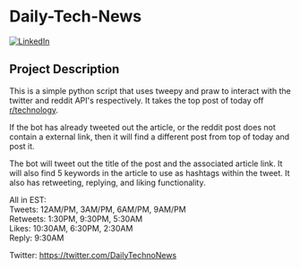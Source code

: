 # Daily-Tech-News

[![LinkedIn](https://img.shields.io/badge/LinkedIn-0077B5?style=for-the-badge&logo=linkedin&logoColor=white&style=flat-square)](https://www.linkedin.com/in/ankushmadharha/)

## Project Description
This is a simple python script that uses tweepy and praw to interact with the twitter and reddit API's respectively. It takes the top post of today off [r/technology](https://www.reddit.com/r/technology/).

If the bot has already tweeted out the article, or the reddit post does not contain a external link, then it will find a different post from top of today and post it.

The bot will tweet out the title of the post and the associated article link. It will also find 5 keywords in the article to use as hashtags within the tweet. It also has retweeting, replying, and liking functionality.

All in EST: \
Tweets: 12AM/PM, 3AM/PM, 6AM/PM, 9AM/PM \
Retweets: 1:30PM, 9:30PM, 5:30AM \
Likes: 10:30AM, 6:30PM, 2:30AM \
Reply: 9:30AM

Twitter: https://twitter.com/DailyTechnoNews

